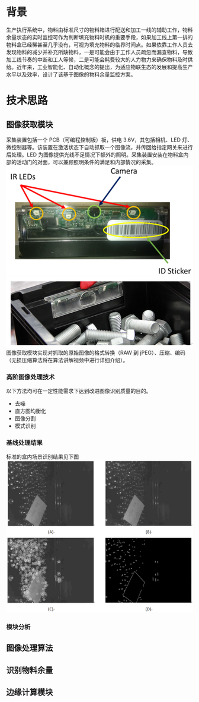 # 背景

生产执行系统中，物料由标准尺寸的物料箱进行配送和加工一线的辅助工作，物料余量状态的实时监控可作为判断填充物料时机的重要手段，如果加工线上第一排的物料盒已经稀甚至几乎没有，可视为填充物料的临界时间点。如果依靠工作人员去发现物料的减少并补充所缺物料，一是可能会由于工作人员疏忽而漏查物料，导致加工线节奏的中断和工人等候，二是可能会耗费较大的人力物力来确保物料及时供给。近年来，工业智能化、自动化概念的提出，为适应物联生态的发展和提高生产水平以及效率，设计了该基于图像的物料余量监控方案。

# 技术思路

## 图像获取模块

采集装置包括一个 PCB（可编程控制板）板，供电 3.6V，其包括相机、LED 灯、微控制器等。该装置在激活状态下自动抓取一个图像流，并传回给指定网关来进行后处理。LED 为图像提供光线不足情况下额外的照明。采集装置安装在物料盒内部的活动门的对面，可以兼顾照明条件的满足和内部情况的采集。
![图像采集装置](https://github.com/yancy-zh/intelligient-bin/blob/main/assets/imgs/Snipaste_2022-10-17_18-16-12.PNG?raw=true)
![图像采集装置安装于盒子内部](https://github.com/yancy-zh/intelligient-bin/blob/main/assets/imgs/Snipaste_2022-10-17_18-37-52.PNG?raw=true)
图像获取模块实现对抓取的原始图像的格式转换（RAW 到 jPEG）、压缩、编码（无损压缩算法将在算法讲解视频中进行详细介绍）。

### 高阶图像处理技术

以下方法均可在一定性能需求下达到改进图像识别质量的目的。

- 去噪
- 直方图均衡化
- 图像分割
- 模式识别
### 基线处理结果
标准的盒内场景识别结果见下图
![A：原始图片，B：过滤后图片，C:基于局部特征的识别结果，D：Canny Edge识别结果](https://github.com/yancy-zh/intelligient-bin/blob/main/assets/imgs/Snipaste_2022-10-18_20-27-42.PNG?raw=true)

### 模块分析

## 图像处理算法

## 识别物料余量

## 边缘计算模块
